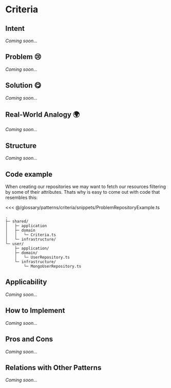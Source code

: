 <!-- <script setup>
import FileImporter from '../../../../src/components/FileImporter.vue'
</script> -->

# Criteria

## Intent

_Coming soon..._

## Problem 😢

_Coming soon..._

## Solution 😋

_Coming soon..._

## Real-World Analogy 🌍

_Coming soon..._

## Structure

_Coming soon..._

## Code example

When creating our repositories we may want to fetch our resources filtering by some of their attributes. Thats why is easy to come out with code that resembles this:

<<< @/glossary/patterns/criteria/snippets/ProblemRepositoryExample.ts

```
.
├─ shared/
│   ├─ application
│   ├─ domain
│   │   └─ Criteria.ts
│   └─ infrastructure/
└─ user/
    ├─ application/
    ├─ domain/
    │   └─ UserRepository.ts
    └─ infrastructure/
        └─ MongoUserRepository.ts
```

<!-- <FileImporter path="/snippets/ProblemRepositoryExample" fileExtension="ts"/> -->

## Applicability

_Coming soon..._

## How to Implement

_Coming soon..._

## Pros and Cons

_Coming soon..._

## Relations with Other Patterns

_Coming soon..._
